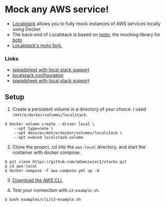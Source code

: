 # Mock any AWS service!
* [Localstack](https://docs.localstack.cloud/overview/) allows you to fully mock instances of AWS services locally using Docker.
*  The back-end of Localstack is based on [moto](https://pypi.org/project/moto/), the mocking library for [boto](https://boto3.amazonaws.com/v1/documentation/api/latest/index.html)
* [Localstack's moto fork.](https://github.com/localstack/moto)

### Links
* [speadsheet with local stack support](https://docs.google.com/spreadsheets/d/1CiBcRvXMy6jSyrA5A7vOiZiFHQZUjw5ILA3ysU_FsFg/edit?usp=sharing)
* [localstack configuration](https://docs.localstack.cloud/localstack/configuration/)
* [speadsheet with local stack support](https://docs.google.com/spreadsheets/d/1CiBcRvXMy6jSyrA5A7vOiZiFHQZUjw5ILA3ysU_FsFg/edit?usp=sharing)

## Setup
1. Create a persistent volume in a directory of your choice. I used `/mnt/e/docker/volumes/localstack`.
```
$ docker volume create --driver local \
    --opt type=none \
    --opt device=/mnt/e/docker/volumes/localstack \
    --opt o=bind localstack-volume
```
2. Clone the project, cd into the `aws-local` directory, and start the container with docker compose.
```
$ git clone https://github.com/adamsiwiec1/stacks.git
$ cd aws-local
$ docker compose -f aws-compose.yml up -d
```
3. [Download the AWS CLI.](https://aws.amazon.com/cli/)

4. Test your connection with `s3-example.sh`.
```
$ bash examples/cli/s3-example.sh
```
